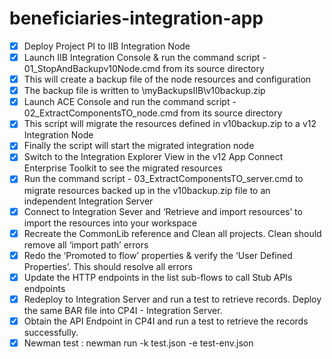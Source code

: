 # beneficiaries-integration-app

- [x] Deploy Project PI to IIB Integration Node
- [x] Launch IIB Integration Console & run the command script - 01_StopAndBackupv10Node.cmd from its source directory 
- [x] This will create a backup file of the node resources and configuration
- [x] The backup file is written to \myBackupsIIB\v10backup.zip
- [x] Launch ACE Console and run the command script - 02_ExtractComponentsTO_node.cmd from its source directory
- [x] This script will migrate the resources defined in v10backup.zip to a v12 Integration Node
- [x] Finally the script will start the migrated integration node
- [x] Switch to the Integration Explorer View in the v12 App Connect Enterprise Toolkit to see the migrated resources
- [x] Run the command script - 03_ExtractComponentsTO_server.cmd to migrate resources backed up in the v10backup.zip file to an independent Integration Server
- [x] Connect to Integration Sever and ‘Retrieve and import resources’ to import the resources into your workspace
- [x] Recreate the CommonLib reference and Clean all projects. Clean should remove all ‘import path’ errors
- [x] Redo the ‘Promoted to flow’ properties & verify the ‘User Defined Properties’. This should resolve all errors
- [x] Update the HTTP endpoints in the list sub-flows to call Stub APIs endpoints
- [x] Redeploy to Integration Server and run a test to retrieve records. Deploy the same BAR file into CP4I - Integration Server. 
- [x] Obtain the API Endpoint in CP4I and run a test to retrieve the records successfully.
- [x] Newman test : newman run -k test.json -e test-env.json
